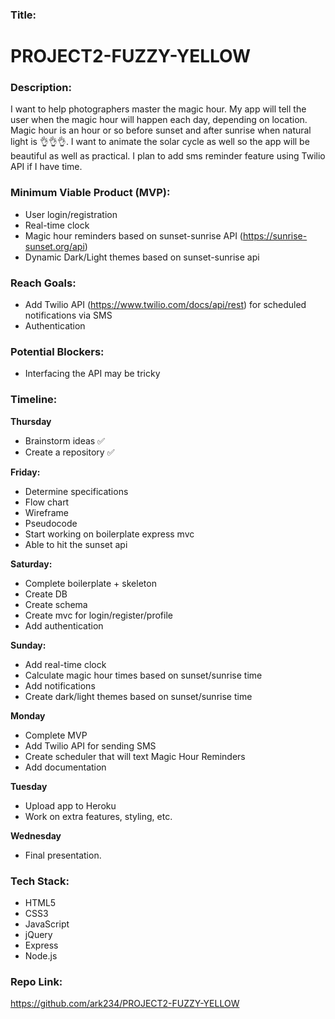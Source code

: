 ### Title:
# PROJECT2-FUZZY-YELLOW

### Description:
I want to help photographers master the magic hour. My app will tell the user when the magic hour will happen each day, depending on location. Magic hour is an hour or so before sunset and after sunrise when natural light is 👌👌👌. I want to animate the solar cycle as well so the app will be beautiful as well as practical. I plan to add sms reminder feature using Twilio API if I have time. 

### Minimum Viable Product (MVP):
- User login/registration
- Real-time clock
- Magic hour reminders based on sunset-sunrise API (https://sunrise-sunset.org/api)
- Dynamic Dark/Light themes based on sunset-sunrise api 
### Reach Goals:
- Add Twilio API (https://www.twilio.com/docs/api/rest) for scheduled notifications via SMS
- Authentication
### Potential Blockers:
- Interfacing the API may be tricky
### Timeline:
**Thursday**
- Brainstorm ideas ✅
- Create a repository ✅

**Friday:**
- Determine specifications
- Flow chart
- Wireframe
- Pseudocode
- Start working on boilerplate express mvc 
- Able to hit the sunset api

**Saturday:**
- Complete boilerplate + skeleton
- Create DB
- Create schema
- Create mvc for login/register/profile
- Add authentication

**Sunday:**
- Add real-time clock
- Calculate magic hour times based on sunset/sunrise time
- Add notifications
- Create dark/light themes based on sunset/sunrise time

**Monday**
- Complete MVP 
- Add Twilio API for sending SMS
- Create scheduler that will text Magic Hour Reminders
- Add documentation 

**Tuesday**
- Upload app to Heroku 
- Work on extra features, styling, etc. 

**Wednesday**
- Final presentation.
### Tech Stack:
- HTML5
- CSS3
- JavaScript
- jQuery
- Express
- Node.js
### Repo Link:
https://github.com/ark234/PROJECT2-FUZZY-YELLOW
